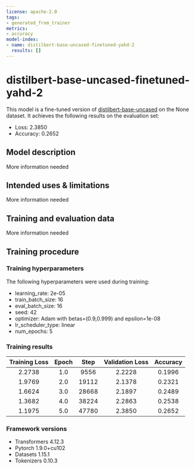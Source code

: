```yaml
---
license: apache-2.0
tags:
- generated_from_trainer
metrics:
- accuracy
model-index:
- name: distilbert-base-uncased-finetuned-yahd-2
  results: []
---
```


<!-- This model card has been generated automatically according to the information the Trainer had access to. You
should probably proofread and complete it, then remove this comment. -->

# distilbert-base-uncased-finetuned-yahd-2

This model is a fine-tuned version of [distilbert-base-uncased](https://huggingface.co/distilbert-base-uncased) on the None dataset.
It achieves the following results on the evaluation set:
- Loss: 2.3850
- Accuracy: 0.2652

## Model description

More information needed

## Intended uses & limitations

More information needed

## Training and evaluation data

More information needed

## Training procedure

### Training hyperparameters

The following hyperparameters were used during training:
- learning_rate: 2e-05
- train_batch_size: 16
- eval_batch_size: 16
- seed: 42
- optimizer: Adam with betas=(0.9,0.999) and epsilon=1e-08
- lr_scheduler_type: linear
- num_epochs: 5

### Training results

| Training Loss | Epoch | Step  | Validation Loss | Accuracy |
|:-------------:|:-----:|:-----:|:---------------:|:--------:|
| 2.2738        | 1.0   | 9556  | 2.2228          | 0.1996   |
| 1.9769        | 2.0   | 19112 | 2.1378          | 0.2321   |
| 1.6624        | 3.0   | 28668 | 2.1897          | 0.2489   |
| 1.3682        | 4.0   | 38224 | 2.2863          | 0.2538   |
| 1.1975        | 5.0   | 47780 | 2.3850          | 0.2652   |


### Framework versions

- Transformers 4.12.3
- Pytorch 1.9.0+cu102
- Datasets 1.15.1
- Tokenizers 0.10.3
